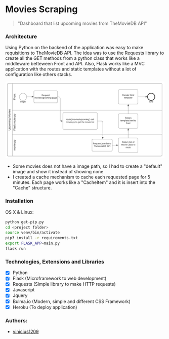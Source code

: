 # Movies Scraping

> "Dashboard that list upcoming movies from TheMovieDB API"

### Architecture

Using Python on the backend of the application was easy to make requisitions to TheMovieDB API. The idea was to use the Requests library to create all the GET methods from a python class that works like a middleware betteween Front and API.
Also, Flask works like a MVC application with the routes and static templates without a lot of configuration like others stacks.

![](bpm.png)

- Some movies does not have a image path, so I had to create a "default" image and show it instead of showing none
- I created a cache mechanism to cache each requested page for 5 minutes. Each page works like a "CacheItem" and it is insert into the "Cache" structure.

### Installation

OS X & Linux:

```sh
python get-pip.py
cd <project folder>
source venv/bin/activate
pip3 install -r requirements.txt
export FLASK_APP=main.py
flask run
```

 
### Technologies, Extensions and Libraries

- [x] Python
- [x] Flask (Microframework to web development)
- [x] Requests (Simple library to make HTTP requests)
- [x] Javascript
- [X] Jquery
- [X] Bulma.io (Modern, simple and different CSS Framework)
- [X] Heroku (To deploy application)

### Authors:
  - [vinicius1209](http://www.viniciusmachado.com/)
